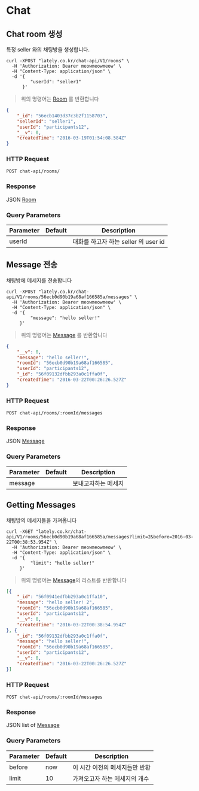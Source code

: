# Chat

## Chat room 생성

특정 seller 와의 채팅방을 생성합니다.

```shell
curl -XPOST "lately.co.kr/chat-api/V1/rooms" \
  -H 'Authorization: Bearer meowmeowmeow' \
  -H "Content-Type: application/json" \
  -d '{
         "userId": "seller1"
      }'
```

> 위의 명령어는 [Room](#chat-room) 를 반환합니다

``` json
{
    "_id": "56ecb1403d37c3b2f1158703",
    "sellerId": "seller1",
    "userId": "participants12",
    "__v": 0,
    "createdTime": "2016-03-19T01:54:08.584Z"
}
```


### HTTP Request

`POST chat-api/rooms/`

### Response

JSON [Room](#chat-room)

### Query Parameters
Parameter | Default | Description
--------- | ------- | -----------
userId |  | 대화를 하고자 하는 seller 의 user id


## Message 전송

채팅방에 메세지를 전송합니다

```shell
curl -XPOST "lately.co.kr/chat-api/V1/rooms/56ecb0d90b19a68af166585a/messages" \
  -H 'Authorization: Bearer meowmeowmeow' \
  -H "Content-Type: application/json" \
  -d '{
         "message": "hello seller!"
     }'
```

> 위의 명령어는 [Message](#chat-message) 를 반환합니다

``` json
{
    "__v": 0,
    "message": "hello seller!",
    "roomId": "56ecb0d90b19a68af166585",
    "userId": "participants12",
    "_id": "56f09132dfbb293a0c1ffa0f",
    "createdTime": "2016-03-22T00:26:26.527Z"
}
```


### HTTP Request

`POST chat-api/rooms/:roomId/messages`

### Response

JSON [Message](#chat-message)

### Query Parameters
Parameter | Default | Description
--------- | ------- | -----------
message |  | 보내고자하는 메세지


## Getting Messages

채팅방의 메세지들을 가져옵니다

```shell
curl -XGET "lately.co.kr/chat-api/V1/rooms/56ecb0d90b19a68af166585a/messages?limit=2&before=2016-03-22T00:38:53.954Z" \
  -H 'Authorization: Bearer meowmeowmeow' \
  -H "Content-Type: application/json" \
  -d '{
         "limit": "hello seller!"
     }'
```

> 위의 명령어는 [Message](#chat-message)의 리스트를 반환합니다

``` json
[{
    "_id": "56f0941edfbb293a0c1ffa10",
    "message": "hello seller! 2",
    "roomId": "56ecb0d90b19a68af166585",
    "userId": "participants12",
    "__v": 0,
    "createdTime": "2016-03-22T00:38:54.954Z"
}, {
    "_id": "56f09132dfbb293a0c1ffa0f",
    "message": "hello seller!",
    "roomId": "56ecb0d90b19a68af166585",
    "userId": "participants12",
    "__v": 0,
    "createdTime": "2016-03-22T00:26:26.527Z"
}]
```


### HTTP Request

`POST chat-api/rooms/:roomId/messages`

### Response

JSON list of [Message](#chat-message)

### Query Parameters
Parameter | Default | Description
--------- | ------- | -----------
before | now | 이 시간 이전의 메세지들만 반환
limit | 10 | 가져오고자 하는 메세지의 개수
